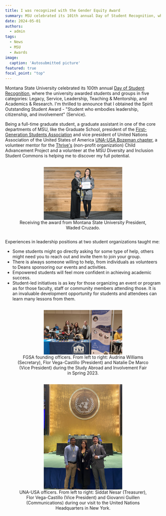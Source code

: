 ```yaml
---
title: I was recognized with the Gender Equity Award
summary: MSU celebrated its 101th annual Day of Student Recognition, where the university awarded students and groups in five categories.
date: 2024-05-01
authors:
  - admin
tags:
  - News
  - MSU
  - Awards
image:
  caption: 'Autosubmitted picture'
featured: true
focal_point: "top"
---
```


 Montana State University celebrated its 100th annual [Day of Student Recognition](https://www.montana.edu/engagement/programs/dsr/), where the university awarded students and groups in five categories: Legacy, Service, Leadership, Teaching & Mentorship, and Academics & Research. I'm thrilled to announce that I obtained the Spirit Outstanding Student Award - "Student who embodies leadership, citizenship, and involvement" (Service).

 Being a full-time graduate student, a graduate assistant in one of the core departments of MSU, like the Graduate School, president of the [First-Generation Students Association](https://www.instagram.com/msu_firstgenerationstudents/) and vice president of United Nations Association of the United States of America [UNA-USA Bozeman chapter](https://www.instagram.com/unausamontanastate/), a volunteer mentor for the [Thrive's](https://allthrive.org/) (non-profit organization) Child Advancement Project and a volunteer at the MSU Diversity and Inclusion Student Commons is helping me to discover my full potential. 

<div style="display: flex; justify-content: center;">
  <figure style="text-align: center;">
    <img src="d.jpg" alt="figure" width="60%" style="margin-left: auto; margin-right: auto; display: block;">
    <figcaption>Receiving the award from Montana State University President, Waded Cruzado.</figcaption>
  </figure>
</div>

Experiences in leadership positions at two student organizations taught me:
- Some students might go directly asking for some type of help, others might need you to reach out and invite them to join your group.
- There is always someone willing to help, from individuals as volunteers to Deans sponsoring our events and activities.
- Empowered students will feel more confident in achieving academic success.
- Student-led initiatives is as key for those organizing an event or program as for those faculty, staff or community members attending those. It is an invaluable development opportunity for students and attendees can learn many lessons from them.

<div style="display: flex; justify-content: center;">
  <figure style="text-align: center;">
    <img src="c.jpg" alt="figure" width="60%" style="margin-left: auto; margin-right: auto; display: block;">
    <figcaption>FGSA founding officers. From left to right: Audrina Williams (Secretary), Flor Vega-Castillo (President) and Natalie De Marco (Vice President) during the Study Abroad and Involvement Fair in Spring 2023. </figcaption>
  </figure>
</div>

<div style="display: flex; justify-content: center;">
  <figure style="text-align: center;">
    <img src="e.jpg" alt="figure" width="60%" style="margin-left: auto; margin-right: auto; display: block;">
    <figcaption>UNA-USA officers. From left to right: Siddat Nesar (Treasurer), Flor Vega-Castillo (Vice President) and Giovanni Guillen (Communications) during our visit to the United Nations Headquarters in New York. </figcaption>
  </figure>
</div>

